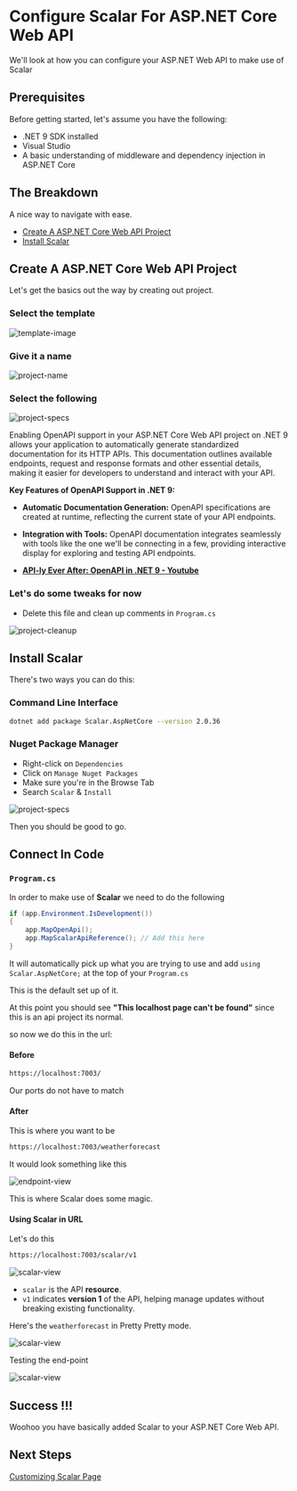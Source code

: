 # Configure Scalar For ASP.NET Core Web API
We'll look at how you can configure your ASP.NET Web API to make use of Scalar

## Prerequisites
Before getting started, let's assume you have the following:
- .NET 9 SDK installed
- Visual Studio
- A basic understanding of middleware and dependency injection in ASP.NET Core

## The Breakdown
A nice way to navigate with ease.

- [Create A ASP.NET Core Web API Project](#create-a-aspnet-core-web-api-project)
- [Install Scalar](#install-scalar)

## Create A ASP.NET Core Web API Project
Let's get the basics out the way by creating out project.

### **Select the template**

![template-image](/assets/setting-up/setup-one.png)

### **Give it a name**

![project-name](/assets/setting-up/setup-two.png)

### **Select the following**

![project-specs](/assets/setting-up/setup-three.png)

Enabling OpenAPI support in your ASP.NET Core Web API project on .NET 9 allows your application to automatically generate standardized documentation for its HTTP APIs. This documentation outlines available endpoints, request and response formats and other essential details, making it easier for developers to understand and interact with your API.

**Key Features of OpenAPI Support in .NET 9:**

- **Automatic Documentation Generation:** OpenAPI specifications are created at runtime, reflecting the current state of your API endpoints.

- **Integration with Tools:** OpenAPI documentation integrates seamlessly with tools like the one we'll be connecting in a few, providing interactive display for exploring and testing API endpoints.

- [**API-ly Ever After: OpenAPI in .NET 9 - Youtube**](https://www.youtube.com/watch?v=pkQdwbYPRP4)

### Let's do some tweaks for now

- Delete this file and clean up comments in `Program.cs`

![project-cleanup](/assets/setting-up/setup-four.png)


## **Install Scalar**
There's two ways you can do this:

### **Command Line Interface**

```bash
dotnet add package Scalar.AspNetCore --version 2.0.36
``` 
### **Nuget Package Manager**

- Right-click on `Dependencies`
- Click on `Manage Nuget Packages`
- Make sure you're in the Browse Tab
- Search `Scalar` & `Install`

![project-specs](/assets/setting-up/setup-five.png)

Then you should be good to go.

## **Connect In Code**

### **`Program.cs`**

In order to make use of **Scalar** we need to do the following

```csharp
if (app.Environment.IsDevelopment())
{
    app.MapOpenApi();
    app.MapScalarApiReference(); // Add this here 
}
```
It will automatically pick up what you are trying to use and add `using Scalar.AspNetCore;` at the top of your `Program.cs`

This is the default set up of it.

At this point you should see **"This localhost page can't be found"** since this is an api project its normal.

so now we do this in the url:

#### **Before**

```markdown
https://localhost:7003/
```

Our ports do not have to match

#### **After**

This is where you want to be

```markdown
https://localhost:7003/weatherforecast
```

It would look something like this

![endpoint-view](/assets/setting-up/setup-six.png)

This is where Scalar does some magic.

#### **Using Scalar in URL**
Let's do this

```markdown
https://localhost:7003/scalar/v1
```

![scalar-view](/assets/setting-up/setup-seven.png)

- `scalar` is the API **resource**.  
- `v1` indicates **version 1** of the API, helping manage updates without breaking existing functionality.

Here's the `weatherforecast` in Pretty Pretty mode.

![scalar-view](/assets/setting-up/setup-eight.png)

Testing the end-point

![scalar-view](/assets/setting-up/setup-nine.png)

## Success !!!
Woohoo you have basically added Scalar to your ASP.NET Core Web API.

## Next Steps

[Customizing Scalar Page](/docs/customize-scalar-page.md)
